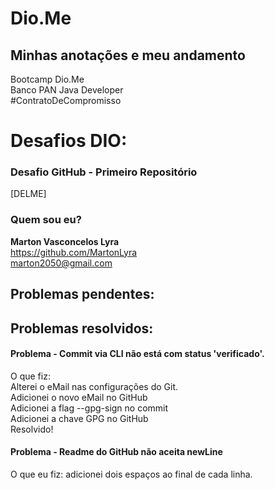 # Dio.Me
## Minhas anotações e meu andamento
Bootcamp Dio.Me  
Banco PAN Java Developer  
\#ContratoDeCompromisso  


# Desafios DIO:

### Desafio GitHub - Primeiro Repositório


[DELME]


### Quem sou eu?
**Marton Vasconcelos Lyra**  
https://github.com/MartonLyra  
marton2050@gmail.com  



## Problemas pendentes:


## Problemas resolvidos:

#### Problema - Commit via CLI não está com status 'verificado'.

O que fiz:  
Alterei o eMail nas configurações do Git.  
Adicionei o novo eMail no GitHub  
Adicionei a flag --gpg-sign no commit  
Adicionei a chave GPG no GitHub  
Resolvido!  

#### Problema - Readme do GitHub não aceita newLine

O que eu fiz: adicionei dois espaços ao final de cada linha.
